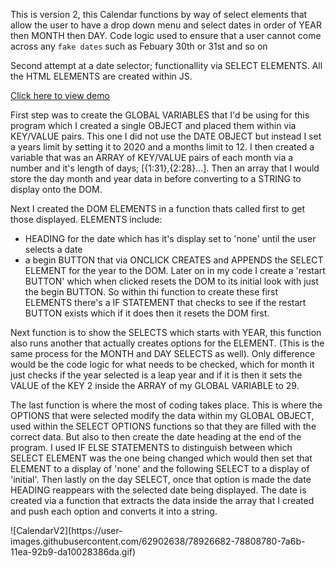 This is version 2, this Calendar functions by way of select elements that allow the user to have a drop down menu
    and select dates in order of YEAR then MONTH then DAY. Code logic used to ensure that a user cannot come across any
    `fake dates` such as Febuary 30th or 31st and so on

Second attempt at a date selector; functionallity via SELECT ELEMENTS. All the HTML ELEMENTS are created within JS.

<a href="#demo">Click here to view demo</a>

First step was to create the GLOBAL VARIABLES that I'd be using for this program which I created a single OBJECT and placed them within via KEY/VALUE pairs. This one I did not use the DATE OBJECT but instead I set a years limit by setting it to 2020 and a months limit to 12. I then created a variable that was an ARRAY of KEY/VALUE pairs of each month via a number and it's length of days; [{1:31},{2:28}...]. Then an array that I would store the day month and year data in before converting to a STRING to display onto the DOM.

Next I created the DOM ELEMENTS in a function thats called first to get those displayed. ELEMENTS include:
* HEADING for the date which has it's display set to 'none' until the user selects a date
* a begin BUTTON that via ONCLICK CREATES and APPENDS the SELECT ELEMENT for the year to the DOM.
Later on in my code I create a 'restart BUTTON' which when clicked resets the DOM to its initial look with just the begin BUTTON. So within thi function to create these first ELEMENTS there's a IF STATEMENT that checks to see if the restart BUTTON exists which if it does then it resets the DOM first.

Next function is to show the SELECTS which starts with YEAR, this function also runs another that actually creates options for the ELEMENT. (This is the same process for the MONTH and DAY SELECTS as well). Only difference would be the code logic for what needs to be checked, which for month it just checks if the year selected is a leap year and if it is then it sets the VALUE of the KEY 2 inside the ARRAY of my GLOBAL VARIABLE to 29.

The last function is where the most of coding takes place. This is where the OPTIONS that were selected modify the data within my GLOBAL OBJECT, used within the SELECT OPTIONS functions so that they are filled with the correct data. But also to then create the date heading at the end of the program. I used IF ELSE STATEMENTS to distinguish between which SELECT ELEMENT was the one being changed which would then set that ELEMENT to a display of 'none' and the following SELECT to a display of 'initial'. Then lastly on the day SELECT, once that option is made the date HEADING reappears with the selected date being displayed. The date is created via a function that extracts the data inside the array that I created and push each option and converts it into a string.

<div id="demo">
![CalendarV2](https://user-images.githubusercontent.com/62902638/78926682-78808780-7a6b-11ea-92b9-da10028386da.gif)
</div>